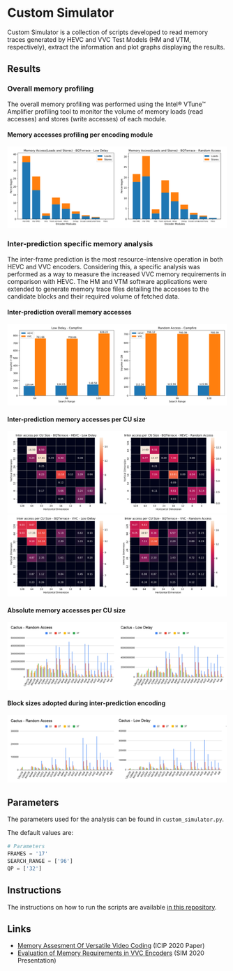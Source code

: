 # Custom Simulator

Custom Simulator is a collection of scripts developed to read memory traces generated by HEVC and VVC Test Models (HM and VTM, respectively), extract the information and plot graphs displaying the results.

## Results

### Overall memory profiling

The overall memory profiling was performed using the Intel® VTune™ Amplifier profiling tool to monitor the volume of memory loads (read accesses) and stores (write accesses) of each module.

#### Memory accesses profiling per encoding module

![VTM Block memory graph](/figs/memory_breakdown.png)

### Inter-prediction specific memory analysis

The inter-frame prediction is the most resource-intensive operation in both HEVC and VVC encoders. Considering this, a specific analysis was performed as a way to measure the increased VVC memory requirements in comparison with HEVC. The HM and VTM software applications were extended to generate memory trace files detailing the accesses to the candidate blocks and their required volume of fetched data.

#### Inter-prediction overall memory accesses

![Inter prediction overall graph](/figs/Inter_prediction_overall_mem_analysis.png)

#### Inter-prediction memory accesses per CU size

![HM Block memory graph](/figs/HM_block_mem_graph.png)
![VTM Block memory graph](/figs/VTM_block_mem_graph.png)

#### Absolute memory accesses per CU size

![Absolute Block Access](/figs/VTM_abs_block_memory.png)

#### Block sizes adopted during inter-prediction encoding

![Block sizes adopted](/figs/VTM_block_adopted.png)

## Parameters

The parameters used for the analysis can be found in `custom_simulator.py`.

The default values are:

```python
# Parameters
FRAMES = '17'
SEARCH_RANGE = ['96']
QP = ['32']
```

## Instructions

The instructions on how to run the scripts are available [in this repository](https://github.com/arthurcerveira/Video-Memory-Analysis-Environment#Instructions).

## Links

- [Memory Assesment Of Versatile Video Coding](https://arxiv.org/pdf/2005.13331.pdf) (ICIP 2020 Paper)
- [Evaluation of Memory Requirements in VVC Encoders](https://youtu.be/5vYPUehzYD8) (SIM 2020 Presentation) 
